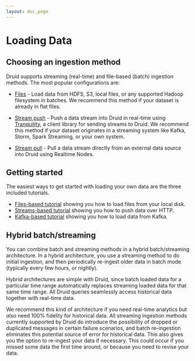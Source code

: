 ```yaml
---
layout: doc_page
---
```


# Loading Data

## Choosing an ingestion method

Druid supports streaming (real-time) and file-based (batch) ingestion methods. The most
popular configurations are:

- [Files](batch-ingestion.html) - Load data from HDFS, S3, local files, or any supported Hadoop
filesystem in batches. We recommend this method if your dataset is already in flat files.

- [Stream push](stream-ingestion.html#stream-push) - Push a data stream into Druid in real-time
using [Tranquility](http://github.com/druid-io/tranquility), a client library for sending streams
to Druid. We recommend this method if your dataset originates in a streaming system like Kafka,
Storm, Spark Streaming, or your own system.

- [Stream pull](stream-ingestion.html#stream-pull) - Pull a data stream directly from an external
data source into Druid using Realtime Nodes.

## Getting started

The easiest ways to get started with loading your own data are the three included tutorials.

- [Files-based tutorial](tutorial-batch.html) showing you how to load files from your local disk.
- [Streams-based tutorial](tutorial-streams.html) showing you how to push data over HTTP.
- [Kafka-based tutorial](tutorial-kafka.html) showing you how to load data from Kafka.

## Hybrid batch/streaming

You can combine batch and streaming methods in a hybrid batch/streaming architecture. In a hybrid
architecture, you use a streaming method to do initial ingestion, and then periodically re-ingest
older data in batch mode (typically every few hours, or nightly).

Hybrid architectures are simple with Druid, since batch loaded data for a particular time range
automatically replaces streaming loaded data for that same time range. All Druid queries seamlessly
access historical data together with real-time data.

We recommend this kind of architecture if you need real-time analytics but *also* need 100% fidelity
for historical data. All streaming ingestion methods currently supported by Druid do introduce the
possibility of dropped or duplicated messages in certain failure scenarios, and batch re-ingestion
eliminates this potential source of error for historical data. This also gives you the option to
re-ingest your data if necessary. This could occur if you missed some data the first time around,
or because you need to revise your data.
